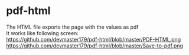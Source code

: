 # pdf-html</br>
The HTML file exports the page with the values as pdf</br>
It works like following screen:</br>
https://github.com/devmaster179/pdf-html/blob/master/PDF-HTML.png</br>
https://github.com/devmaster179/pdf-html/blob/master/Save-to-pdf.png</br>
